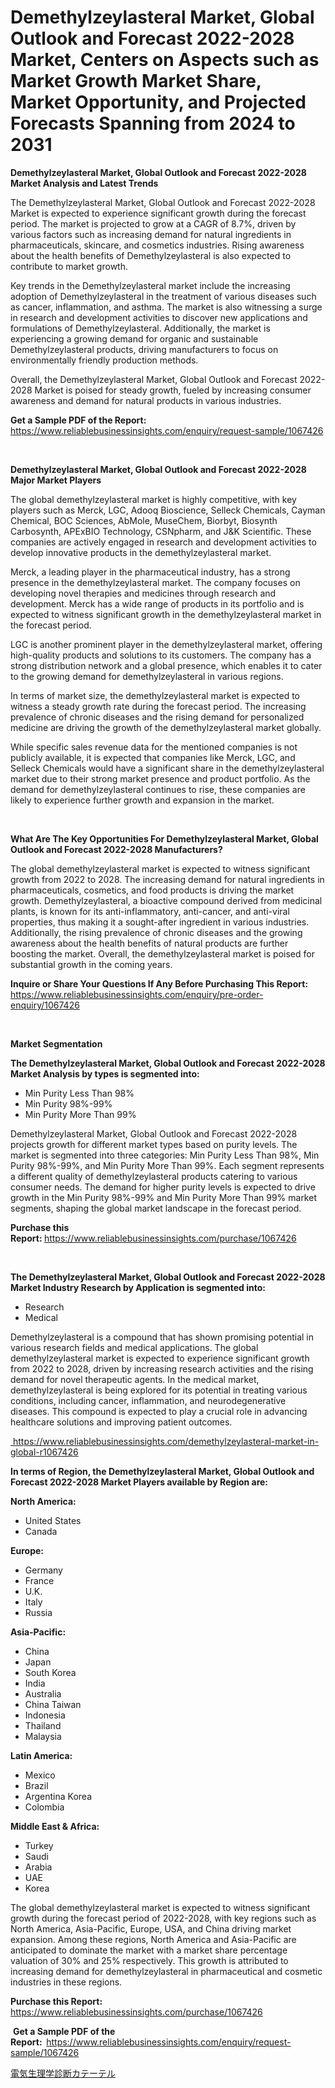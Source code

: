 <p><h1>Demethylzeylasteral Market, Global Outlook and Forecast 2022-2028 Market, Centers on Aspects such as Market Growth Market Share, Market Opportunity, and Projected Forecasts Spanning from 2024 to 2031</h1></p><p><strong>Demethylzeylasteral Market, Global Outlook and Forecast 2022-2028 Market Analysis and Latest Trends</strong></p>
<p><p>The Demethylzeylasteral Market, Global Outlook and Forecast 2022-2028 Market is expected to experience significant growth during the forecast period. The market is projected to grow at a CAGR of 8.7%, driven by various factors such as increasing demand for natural ingredients in pharmaceuticals, skincare, and cosmetics industries. Rising awareness about the health benefits of Demethylzeylasteral is also expected to contribute to market growth.</p><p>Key trends in the Demethylzeylasteral market include the increasing adoption of Demethylzeylasteral in the treatment of various diseases such as cancer, inflammation, and asthma. The market is also witnessing a surge in research and development activities to discover new applications and formulations of Demethylzeylasteral. Additionally, the market is experiencing a growing demand for organic and sustainable Demethylzeylasteral products, driving manufacturers to focus on environmentally friendly production methods.</p><p>Overall, the Demethylzeylasteral Market, Global Outlook and Forecast 2022-2028 Market is poised for steady growth, fueled by increasing consumer awareness and demand for natural products in various industries.</p></p>
<p><strong>Get a Sample PDF of the Report:&nbsp;</strong> <a href="https://www.reliablebusinessinsights.com/enquiry/request-sample/1067426">https://www.reliablebusinessinsights.com/enquiry/request-sample/1067426</a></p>
<p>&nbsp;</p>
<p><strong>Demethylzeylasteral Market, Global Outlook and Forecast 2022-2028 Major Market Players</strong></p>
<p><p>The global demethylzeylasteral market is highly competitive, with key players such as Merck, LGC, Adooq Bioscience, Selleck Chemicals, Cayman Chemical, BOC Sciences, AbMole, MuseChem, Biorbyt, Biosynth Carbosynth, APExBIO Technology, CSNpharm, and J&K Scientific. These companies are actively engaged in research and development activities to develop innovative products in the demethylzeylasteral market.</p><p>Merck, a leading player in the pharmaceutical industry, has a strong presence in the demethylzeylasteral market. The company focuses on developing novel therapies and medicines through research and development. Merck has a wide range of products in its portfolio and is expected to witness significant growth in the demethylzeylasteral market in the forecast period.</p><p>LGC is another prominent player in the demethylzeylasteral market, offering high-quality products and solutions to its customers. The company has a strong distribution network and a global presence, which enables it to cater to the growing demand for demethylzeylasteral in various regions.</p><p>In terms of market size, the demethylzeylasteral market is expected to witness a steady growth rate during the forecast period. The increasing prevalence of chronic diseases and the rising demand for personalized medicine are driving the growth of the demethylzeylasteral market globally.</p><p>While specific sales revenue data for the mentioned companies is not publicly available, it is expected that companies like Merck, LGC, and Selleck Chemicals would have a significant share in the demethylzeylasteral market due to their strong market presence and product portfolio. As the demand for demethylzeylasteral continues to rise, these companies are likely to experience further growth and expansion in the market.</p></p>
<p>&nbsp;</p>
<p><strong>What Are The Key Opportunities For Demethylzeylasteral Market, Global Outlook and Forecast 2022-2028 Manufacturers?</strong></p>
<p><p>The global demethylzeylasteral market is expected to witness significant growth from 2022 to 2028. The increasing demand for natural ingredients in pharmaceuticals, cosmetics, and food products is driving the market growth. Demethylzeylasteral, a bioactive compound derived from medicinal plants, is known for its anti-inflammatory, anti-cancer, and anti-viral properties, thus making it a sought-after ingredient in various industries. Additionally, the rising prevalence of chronic diseases and the growing awareness about the health benefits of natural products are further boosting the market. Overall, the demethylzeylasteral market is poised for substantial growth in the coming years.</p></p>
<p><strong>Inquire or Share Your Questions If Any Before Purchasing This Report:</strong> <a href="https://www.reliablebusinessinsights.com/enquiry/pre-order-enquiry/1067426">https://www.reliablebusinessinsights.com/enquiry/pre-order-enquiry/1067426</a></p>
<p>&nbsp;</p>
<p><strong>Market Segmentation</strong></p>
<p><strong>The Demethylzeylasteral Market, Global Outlook and Forecast 2022-2028 Market Analysis by types is segmented into:</strong></p>
<p><ul><li>Min Purity Less Than 98%</li><li>Min Purity 98%-99%</li><li>Min Purity More Than 99%</li></ul></p>
<p><p>Demethylzeylasteral Market, Global Outlook and Forecast 2022-2028 projects growth for different market types based on purity levels. The market is segmented into three categories: Min Purity Less Than 98%, Min Purity 98%-99%, and Min Purity More Than 99%. Each segment represents a different quality of demethylzeylasteral products catering to various consumer needs. The demand for higher purity levels is expected to drive growth in the Min Purity 98%-99% and Min Purity More Than 99% market segments, shaping the global market landscape in the forecast period.</p></p>
<p><strong>Purchase this Report:&nbsp;</strong><a href="https://www.reliablebusinessinsights.com/purchase/1067426">https://www.reliablebusinessinsights.com/purchase/1067426</a></p>
<p>&nbsp;</p>
<p><strong>The Demethylzeylasteral Market, Global Outlook and Forecast 2022-2028 Market Industry Research by Application is segmented into:</strong></p>
<p><ul><li>Research</li><li>Medical</li></ul></p>
<p><p>Demethylzeylasteral is a compound that has shown promising potential in various research fields and medical applications. The global demethylzeylasteral market is expected to experience significant growth from 2022 to 2028, driven by increasing research activities and the rising demand for novel therapeutic agents. In the medical market, demethylzeylasteral is being explored for its potential in treating various conditions, including cancer, inflammation, and neurodegenerative diseases. This compound is expected to play a crucial role in advancing healthcare solutions and improving patient outcomes.</p></p>
<p><a href="https://www.reliablebusinessinsights.com/demethylzeylasteral-market-in-global-r1067426">&nbsp;https://www.reliablebusinessinsights.com/demethylzeylasteral-market-in-global-r1067426</a></p>
<p><strong>In terms of Region, the Demethylzeylasteral Market, Global Outlook and Forecast 2022-2028 Market Players available by Region are:</strong></p>
<p>
    <p> <strong> North America: </strong>
        <ul>
            <li>United States</li>
            <li>Canada</li>
        </ul>
        </p> 
    <p> <strong> Europe: </strong>
        <ul>
            <li>Germany</li>
            <li>France</li>
            <li>U.K.</li>
            <li>Italy</li>
            <li>Russia</li>
        </ul>
        </p> 
    <p> <strong> Asia-Pacific: </strong>
        <ul>
            <li>China</li>
            <li>Japan</li>
            <li>South Korea</li>
            <li>India</li>
            <li>Australia</li>
            <li>China Taiwan</li>
            <li>Indonesia</li>
            <li>Thailand</li>
            <li>Malaysia</li>
        </ul>
        </p> 
    <p> <strong> Latin America: </strong>
        <ul>
            <li>Mexico</li>
            <li>Brazil</li>
            <li>Argentina Korea</li>
            <li>Colombia</li>
        </ul>
        </p> 
    <p> <strong> Middle East & Africa: </strong>
        <ul>
            <li>Turkey</li>
            <li>Saudi</li>
            <li>Arabia</li>
            <li>UAE</li>
            <li>Korea</li>
        </ul>
    </p>
    </p>
<p><p>The global demethylzeylasteral market is expected to witness significant growth during the forecast period of 2022-2028, with key regions such as North America, Asia-Pacific, Europe, USA, and China driving market expansion. Among these regions, North America and Asia-Pacific are anticipated to dominate the market with a market share percentage valuation of 30% and 25% respectively. This growth is attributed to increasing demand for demethylzeylasteral in pharmaceutical and cosmetic industries in these regions.</p></p>
<p><strong>Purchase this Report: </strong><a href="https://www.reliablebusinessinsights.com/purchase/1067426">https://www.reliablebusinessinsights.com/purchase/1067426</a></p>
<p>&nbsp;<strong>Get a Sample PDF of the Report:&nbsp;&nbsp;</strong><a href="https://www.reliablebusinessinsights.com/enquiry/request-sample/1067426">https://www.reliablebusinessinsights.com/enquiry/request-sample/1067426</a></p>
<p><strong></strong></p>
<p><p><a href="https://github.com/vtbvgl20191192/Market-Research-Report-List-2/blob/main/362201693513.md">電気生理学診断カテーテル</a></p></p>